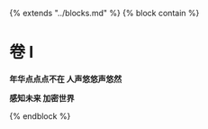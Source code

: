 {% extends "../blocks.md" %} {% block contain %}

# 卷 I

**年华点点点不在 人声悠悠声悠然**

**感知未来 加密世界**


{% endblock %}